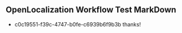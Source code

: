 ## OpenLocalization Workflow Test MarkDown
* c0c19551-f39c-4747-b0fe-c6939b6f9b3b thanks!

<!--HONumber=Jul16_HO3-->


